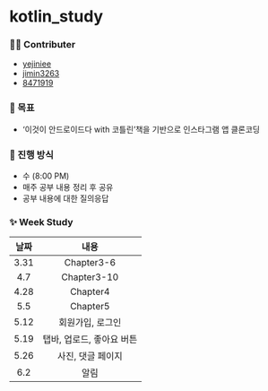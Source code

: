 # kotlin_study

### 🙋‍♀️ Contributer

- [yejiniee](https://github.com/yejiniee)
- [jimin3263](https://github.com/jimin3263)
- [8471919](https://github.com/8471919)  

### 🎯 목표

- ‘이것이 안드로이드다 with 코틀린’책을 기반으로 인스타그램 앱 클론코딩


### 📖 진행 방식
- 수 (8:00 PM)
- 매주 공부 내용 정리 후 공유
- 공부 내용에 대한 질의응답 

### ✨ Week Study

|   날짜    |  내용  | 
| :-------: | :----: | 
| 3.31 | Chapter3-6 |  
| 4.7 | Chapter3-10 |
| 4.28 | Chapter4 |
| 5.5 | Chapter5  |
| 5.12 | 회원가입, 로그인 |
| 5.19 | 탭바, 업로드, 좋아요 버튼 |
| 5.26 | 사진, 댓글 페이지 |
| 6.2 | 알림 |
